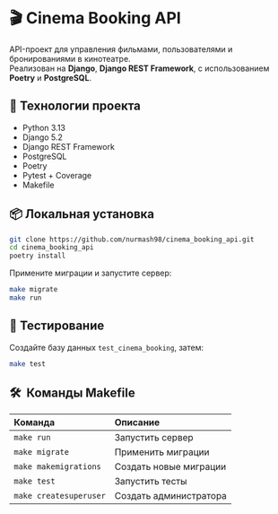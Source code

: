 # 🎬 Cinema Booking API

API-проект для управления фильмами, пользователями и бронированиями в кинотеатре.  
Реализован на **Django**, **Django REST Framework**, с использованием **Poetry** и **PostgreSQL**.

## 🚀 Технологии проекта

- Python 3.13
- Django 5.2
- Django REST Framework
- PostgreSQL
- Poetry
- Pytest + Coverage
- Makefile

## 📦 Локальная установка

```bash
git clone https://github.com/nurmash98/cinema_booking_api.git
cd cinema_booking_api
poetry install
```


Примените миграции и запустите сервер:

```bash
make migrate
make run
```

## 🧪 Тестирование

Создайте базу данных `test_cinema_booking`, затем:

```bash
make test
```

## 🛠 ️ Команды Makefile

| Команда | Описание |
|:---|:---|
| `make run` | Запустить сервер |
| `make migrate` | Применить миграции |
| `make makemigrations` | Создать новые миграции |
| `make test` | Запустить тесты |
| `make createsuperuser` | Создать администратора |

